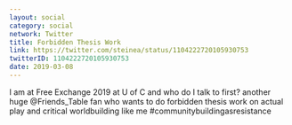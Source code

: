 ```yaml
---
layout: social
category: social
network: Twitter
title: Forbidden Thesis Work
link: https://twitter.com/steinea/status/1104222720105930753
twitterID: 1104222720105930753
date: 2019-03-08
---
```


I am at Free Exchange 2019 at U of C and who do I talk to first? another huge @Friends_Table fan who wants to do forbidden thesis work on actual play and critical worldbuilding like me #communitybuildingasresistance
